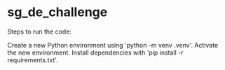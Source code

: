 # sg_de_challenge

Steps to run the code:

Create a new Python environment using 'python -m venv .venv'.
Activate the new environment.
Install dependencies with 'pip install -r requirements.txt'.